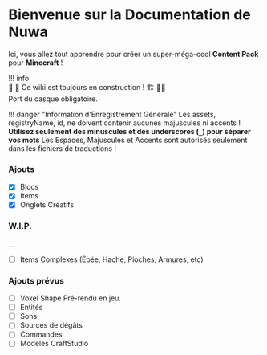 # Bienvenue sur la Documentation de Nuwa

Ici, vous allez tout apprendre pour créer un super-méga-cool **Content Pack** pour **Minecraft** !

!!! info  
    👷 🚧 Ce wiki est toujours en construction ! 🏗️ 👷‍♀️  
    Port du casque obligatoire.

!!! danger "Information d'Enregistrement Générale" 
    Les assets, registryName, id, ne doivent contenir aucunes majuscules ni accents !  
    **Utilisez seulement des minuscules et des underscores (`_`) pour séparer vos mots**
    Les Espaces, Majuscules et Accents sont autorisés seulement dans les fichiers de traductions !

### Ajouts

- [x] Blocs
- [x] Items
- [x] Onglets Créatifs

### W.I.P.
__
- [ ] Items Complexes (Épée, Hache, Pioches, Armures, etc)

### Ajouts prévus

- [ ] Voxel Shape Pré-rendu en jeu.
- [ ] Entités
- [ ] Sons
- [ ] Sources de dégâts
- [ ] Commandes
- [ ] Modèles CraftStudio
